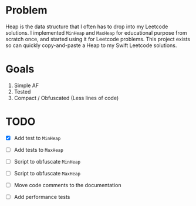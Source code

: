 # Problem

Heap is the data structure that I often has to drop into my Leetcode solutions. I implemented `MinHeap` and `MaxHeap` for educational purpose from scratch once, and started using it for Leetcode problems. This project exists so can quickly copy-and-paste a Heap to my Swift Leetcode solutions.

# Goals

1. Simple AF
2. Tested
3. Compact / Obfuscated (Less lines of code)

# TODO

- [x] Add test to `MinHeap`
- [ ] Add tests to `MaxHeap`
- [ ] Script to obfuscate `MinHeap`
- [ ] Script to obfuscate `MaxHeap`
- [ ] Move code comments to the documentation
- [ ] Add performance tests


